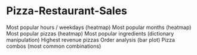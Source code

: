 # Pizza-Restaurant-Sales


Most popular hours / weekdays (heatmap)
Most popular months (heatmap)
Most popular pizzas (heatmap)
Most popular ingredients (dictionary manipulation)
Highest revenue pizzas 
Order analysis (bar plot)
Pizza combos (most common combinations)
